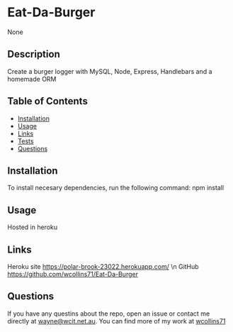 # Eat-Da-Burger
None

## Description 
Create a burger logger with MySQL, Node, Express, Handlebars and a homemade ORM

## Table of Contents 
 * [Installation](#installation) 
 * [Usage](#usage) 
 * [Links](#links) 
 * [Tests](#tests) 
 * [Questions](#questions)

## Installation 
To install necesary dependencies, run the following command: npm install

## Usage 
Hosted in heroku

## Links
Heroku site https://polar-brook-23022.herokuapp.com/ \n
GitHub https://github.com/wcollins71/Eat-Da-Burger

## Questions 
 If you have any questins about the repo, open an issue or contact me directly at wayne@wcit.net.au. 
You can find more of my work at [wcollins71](https://github.com/wcollins71)